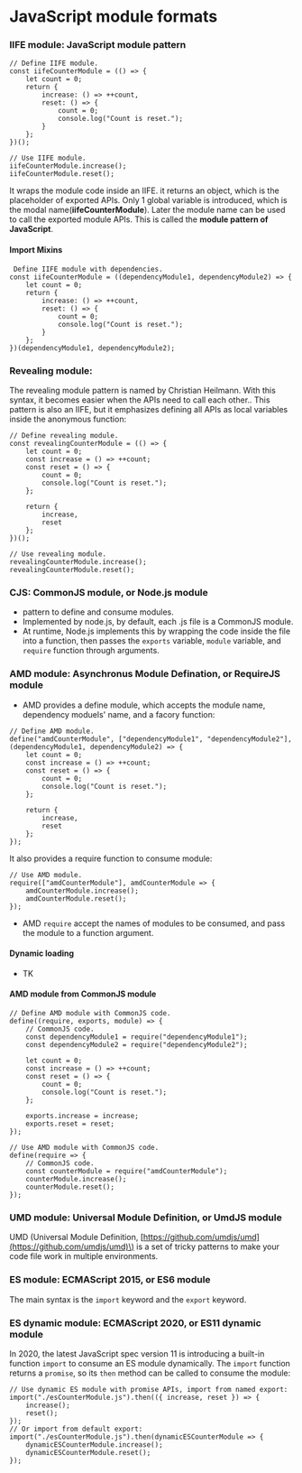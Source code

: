 # JavaScript module formats

### IIFE module: JavaScript module pattern

```text
// Define IIFE module.
const iifeCounterModule = (() => {
    let count = 0;
    return {
        increase: () => ++count,
        reset: () => {
            count = 0;
            console.log("Count is reset.");
        }
    };
})();

// Use IIFE module.
iifeCounterModule.increase();
iifeCounterModule.reset();
```

It wraps the module code inside an IIFE. it returns an object, which is the placeholder of exported APIs. Only 1 global variable is introduced, which is the modal name\(**iifeCounterModule**\). Later the module name can be used to call the exported module APIs. This is called the **module pattern of JavaScript**.

#### Import Mixins

```text
 Define IIFE module with dependencies.
const iifeCounterModule = ((dependencyModule1, dependencyModule2) => {
    let count = 0;
    return {
        increase: () => ++count,
        reset: () => {
            count = 0;
            console.log("Count is reset.");
        }
    };
})(dependencyModule1, dependencyModule2);
```

### Revealing module: 

The revealing module pattern is named by Christian Heilmann. With this syntax, it becomes easier when the APIs need to call each other.. This pattern is also an IIFE, but it emphasizes defining all APIs as local variables inside the anonymous function:

```text
// Define revealing module.
const revealingCounterModule = (() => {
    let count = 0;
    const increase = () => ++count;
    const reset = () => {
        count = 0;
        console.log("Count is reset.");
    };

    return {
        increase,
        reset
    };
})();

// Use revealing module.
revealingCounterModule.increase();
revealingCounterModule.reset();
```

### CJS: CommonJS module, or Node.js module

* pattern to define and consume modules.
* Implemented by node.js, by default, each .js file is a CommonJS module.
* At runtime, Node.js implements this by wrapping the code inside the file into a function, then passes the `exports` variable, `module` variable, and `require` function through arguments.

### AMD module: Asynchronus Module Defination, or RequireJS module

* AMD provides a define module, which accepts the module name, dependency moduels' name, and a facory function:

```text
// Define AMD module.
define("amdCounterModule", ["dependencyModule1", "dependencyModule2"], (dependencyModule1, dependencyModule2) => {
    let count = 0;
    const increase = () => ++count;
    const reset = () => {
        count = 0;
        console.log("Count is reset.");
    };

    return {
        increase,
        reset
    };
});

```

It also provides a require function to consume module:

```text
// Use AMD module.
require(["amdCounterModule"], amdCounterModule => {
    amdCounterModule.increase();
    amdCounterModule.reset();
});
```

* AMD `require` accept the names of modules to be consumed, and pass the module to a function argument.

#### Dynamic loading

* TK

#### AMD module from CommonJS module

```text
// Define AMD module with CommonJS code.
define((require, exports, module) => {
    // CommonJS code.
    const dependencyModule1 = require("dependencyModule1");
    const dependencyModule2 = require("dependencyModule2");

    let count = 0;
    const increase = () => ++count;
    const reset = () => {
        count = 0;
        console.log("Count is reset.");
    };

    exports.increase = increase;
    exports.reset = reset;
});

// Use AMD module with CommonJS code.
define(require => {
    // CommonJS code.
    const counterModule = require("amdCounterModule");
    counterModule.increase();
    counterModule.reset();
});
```

### UMD module: Universal Module Definition, or UmdJS module

UMD \(Universal Module Definition, [https://github.com/umdjs/umd](https://github.com/umdjs/umd)\) is a set of tricky patterns to make your code file work in multiple environments.

### ES module: ECMAScript 2015, or ES6 module

The main syntax is the `import` keyword and the `export` keyword.

### ES dynamic module: ECMAScript 2020, or ES11 dynamic module

In 2020, the latest JavaScript spec version 11 is introducing a built-in function `import` to consume an ES module dynamically. The `import` function returns a `promise`, so its `then` method can be called to consume the module:

```text
// Use dynamic ES module with promise APIs, import from named export:
import("./esCounterModule.js").then(({ increase, reset }) => {
    increase();
    reset();
});
// Or import from default export:
import("./esCounterModule.js").then(dynamicESCounterModule => {
    dynamicESCounterModule.increase();
    dynamicESCounterModule.reset();
});
```

